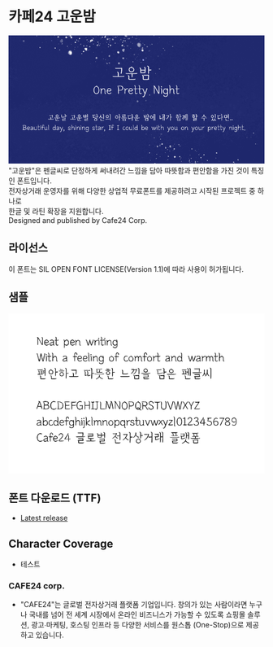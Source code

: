 # 카페24 고운밤
![Poster](./oneprettynight-poster.png)  
"고운밤"은 펜글씨로 단정하게 써내려간 느낌을 담아 따뜻함과 편안함을 가진 것이 특징인 폰트입니다.   
전자상거래 운영자를 위해 다양한 상업적 무료폰트를 제공하려고 시작된 프로젝트 중 하나로     
한글 및 라틴 확장을 지원합니다.    
Designed and published by Cafe24 Corp.   

## 라이선스
이 폰트는 SIL OPEN FONT LICENSE(Version 1.1)에 따라 사용이 허가됩니다.   

## 샘플
![Preview](./oneprettynight-preview.png)

## 폰트 다운로드 (TTF)
* [Latest release](https://github.com/cafe24fonts/oneprettynight/releases)

## Character Coverage
 - 테스트
 
### CAFE24 corp.
  - "CAFE24"는 글로벌 전자상거래 플랫폼 기업입니다. 
  창의가 있는 사람이라면 누구나 국내를 넘어 전 세계 시장에서 온라인 비즈니스가 가능할 수 있도록 
  쇼핑몰 솔루션, 광고∙마케팅, 호스팅 인프라 등 다양한 서비스를 원스톱 (One-Stop)으로 제공하고 있습니다.   
